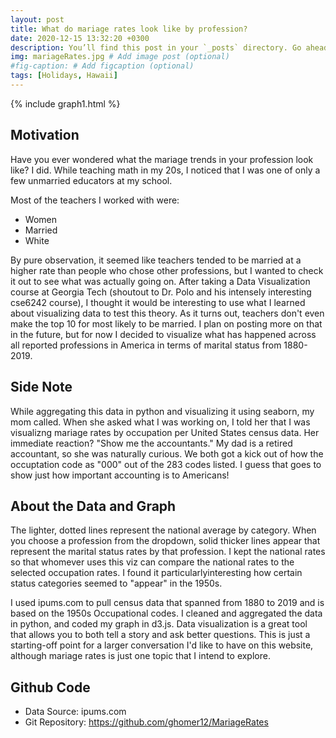 ```yaml
---
layout: post
title: What do mariage rates look like by profession?
date: 2020-12-15 13:32:20 +0300
description: You’ll find this post in your `_posts` directory. Go ahead and edit it and re-build the site to see your changes. # Add post description (optional)
img: mariageRates.jpg # Add image post (optional)
#fig-caption: # Add figcaption (optional)
tags: [Holidays, Hawaii]
---
```

{% include graph1.html %}


## Motivation
Have you ever wondered what the mariage trends in your profession look like?  I did. While teaching math in my 20s, I noticed that I was one of only a few unmarried educators at my school.  

Most of the teachers I worked with were:
* Women
* Married
* White

By pure observation, it seemed like teachers tended to be married at a higher rate than people who chose other professions, but I wanted to check it out to see what was actually going on.  After taking a Data Visualization course at Georgia Tech (shoutout to Dr. Polo and his intensely interesting cse6242 course), I thought it would be interesting to use what I learned about visualizing data to test this theory.  As it turns out, teachers don't even make the top 10 for most likely to be married.  I plan on posting more on that in the future, but for now I decided to visualize what has happened across all reported professions in America in terms of marital status from 1880-2019.

## Side Note
While aggregating this data in python and visualizing it using seaborn, my mom called. When she asked what I was working on, I told her that I was visualizng mariage rates by occupation per United States census data. Her immediate reaction? "Show me the accountants."  My dad is a retired accountant, so she was naturally curious.  We both got a kick out of how the occuptation code as "000" out of the 283 codes listed. I guess that goes to show just how important accounting is to Americans!

## About the Data and Graph

The lighter, dotted lines represent the national average by category.  When you choose a profession from the dropdown, solid thicker lines appear that represent the marital status rates by that profession.  I kept the national rates so that whomever uses this viz can compare the national rates to the selected occupation rates.  I found it particularlyinteresting how certain status categories seemed to "appear" in the 1950s.

I used ipums.com to pull census data that spanned from 1880 to 2019 and is based on the 1950s Occupational codes. I cleaned and aggregated the data in python, and coded my graph in d3.js.  Data visualization is a great tool that allows you to both tell a story and ask better questions.  This is just a starting-off point for a larger conversation I'd like to have on this website, although mariage rates is just one topic that I intend to explore.

## Github Code
* Data Source: ipums.com
* Git Repository: https://github.com/ghomer12/MariageRates



